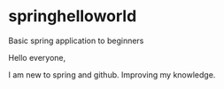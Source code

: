 # springhelloworld
Basic spring application to beginners 

Hello everyone,

I am new to spring and github. Improving my knowledge. 

